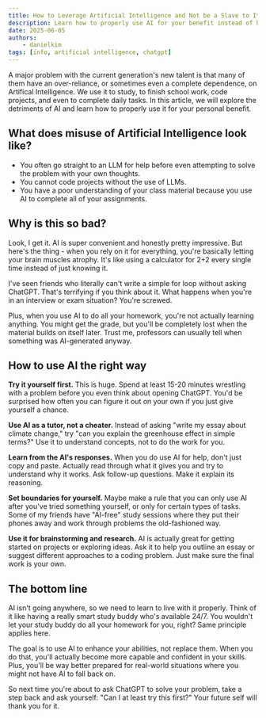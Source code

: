 ```yaml
---
title: How to Leverage Artificial Intelligence and Not be a Slave to It
description: Learn how to properly use AI for your benefit instead of harm!
date: 2025-06-05
authors:
    - danielkim
tags: [info, artificial intelligence, chatgpt]
---
```


A major problem with the current generation's new talent is that many of them have an over-reliance, or sometimes even a complete dependence, on Artifical Intelligence. We use it to study, to finish school work, code projects, and even to complete daily tasks. In this article, we will explore the detriments of AI and learn how to properly use it for your personal benefit.

<!--truncate-->

## What does misuse of Artificial Intelligence look like?

- You often go straight to an LLM for help before even attempting to solve the problem with your own thoughts.
- You cannot code projects without the use of LLMs.
- You have a poor understanding of your class material because you use AI to complete all of your assignments.

## Why is this so bad?

Look, I get it. AI is super convenient and honestly pretty impressive. But here's the thing - when you rely on it for everything, you're basically letting your brain muscles atrophy. It's like using a calculator for 2+2 every single time instead of just knowing it.

I've seen friends who literally can't write a simple for loop without asking ChatGPT. That's terrifying if you think about it. What happens when you're in an interview or exam situation? You're screwed.

Plus, when you use AI to do all your homework, you're not actually learning anything. You might get the grade, but you'll be completely lost when the material builds on itself later. Trust me, professors can usually tell when something was AI-generated anyway.

## How to use AI the right way

**Try it yourself first.** This is huge. Spend at least 15-20 minutes wrestling with a problem before you even think about opening ChatGPT. You'd be surprised how often you can figure it out on your own if you just give yourself a chance.

**Use AI as a tutor, not a cheater.** Instead of asking "write my essay about climate change," try "can you explain the greenhouse effect in simple terms?" Use it to understand concepts, not to do the work for you.

**Learn from the AI's responses.** When you do use AI for help, don't just copy and paste. Actually read through what it gives you and try to understand why it works. Ask follow-up questions. Make it explain its reasoning.

**Set boundaries for yourself.** Maybe make a rule that you can only use AI after you've tried something yourself, or only for certain types of tasks. Some of my friends have "AI-free" study sessions where they put their phones away and work through problems the old-fashioned way.

**Use it for brainstorming and research.** AI is actually great for getting started on projects or exploring ideas. Ask it to help you outline an essay or suggest different approaches to a coding problem. Just make sure the final work is your own.

## The bottom line

AI isn't going anywhere, so we need to learn to live with it properly. Think of it like having a really smart study buddy who's available 24/7. You wouldn't let your study buddy do all your homework for you, right? Same principle applies here.

The goal is to use AI to enhance your abilities, not replace them. When you do that, you'll actually become more capable and confident in your skills. Plus, you'll be way better prepared for real-world situations where you might not have AI to fall back on.

So next time you're about to ask ChatGPT to solve your problem, take a step back and ask yourself: "Can I at least try this first?" Your future self will thank you for it.
